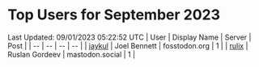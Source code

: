 # Top Users for September 2023
Last Updated: 09/01/2023 05:22:52 UTC
| User | Display Name | Server | Post |
| -- | -- | -- | -- |
| [jaykul](https://fosstodon.org/@jaykul) | Joel Bennett | fosstodon.org | 1 |
| [rulix](https://mastodon.social/@rulix) | Ruslan Gordeev | mastodon.social | 1 |
